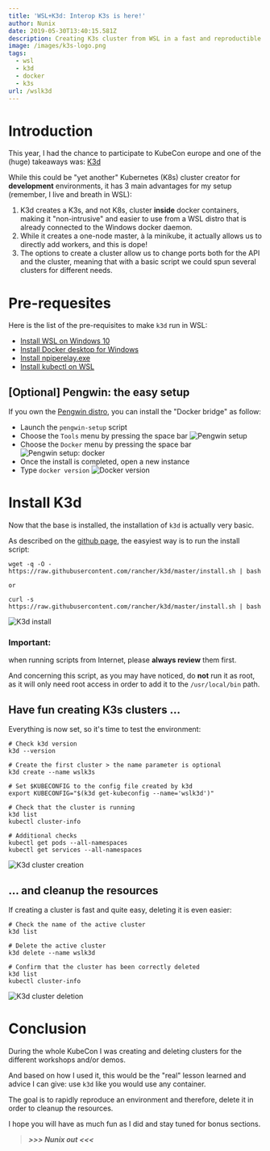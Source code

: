 ```yaml
---
title: 'WSL+K3d: Interop K3s is here!'
author: Nunix
date: 2019-05-30T13:40:15.581Z
description: Creating K3s cluster from WSL in a fast and reproductible way
image: /images/k3s-logo.png
tags:
  - wsl
  - k3d
  - docker
  - k3s
url: /wslk3d
---
```

# Introduction

This year, I had the chance to participate to KubeCon europe and one of the (huge) takeaways was: [K3d](https://github.com/rancher/k3d)

While this could be "yet another" Kubernetes (K8s) cluster creator for **development** environments, it has 3 main advantages for my setup (remember, I live and breath in WSL):

1. K3d creates a K3s, and not K8s, cluster **inside** docker containers, making it "non-intrusive" and easier to use from a WSL distro that is already connected to the Windows docker daemon.
2. While it creates a one-node master, à la minikube, it actually allows us to directly add workers, and this is dope!
3. The options to create a cluster allow us to change ports both for the API and the cluster, meaning that with a basic script we could spun several clusters for different needs.

# Pre-requesites

Here is the list of the pre-requisites to make `k3d` run in WSL:

* [Install WSL on Windows 10](https://docs.microsoft.com/en-us/windows/wsl/install-win10)
* [Install Docker desktop for Windows](https://runnable.com/docker/install-docker-on-windows-10)
* [Install npiperelay.exe](https://github.com/jstarks/npiperelay)
* [Install kubectl on WSL](https://kubernetes.io/docs/tasks/tools/install-kubectl/)

## \[Optional] Pengwin: the easy setup

If you own the [Pengwin distro](https://www.microsoft.com/en-us/p/pengwin/9nv1gv1pxz6p), you can install the "Docker bridge" as follow:

* Launch the `pengwin-setup` script
* Choose the `Tools` menu by pressing the space bar
  ![](/images/pengwin-setup-1-tools.png "Pengwin setup")
* Choose the `Docker` menu by pressing the space bar
  ![](/images/pengwin-setup-2-docker.png "Pengwin setup: docker")
* Once the install is completed, open a new instance
* Type `docker version`
  ![](/images/pengwin-setup-3-docker-version.png "Docker version")

# Install K3d

Now that the base is installed, the installation of `k3d` is actually very basic.

As described on the [github page](https://github.com/rancher/k3d), the easyiest way is to run the install script:

```
wget -q -O - https://raw.githubusercontent.com/rancher/k3d/master/install.sh | bash

or

curl -s https://raw.githubusercontent.com/rancher/k3d/master/install.sh | bash
```

![](/images/k3d-install-wget.png "K3d install")

### **Important**:

when running scripts from Internet, please **always review** them first.

And concerning this script, as you may have noticed, do **not** run it as root, as it will only need root access in order to add it to the `/usr/local/bin` path.

## Have fun creating K3s clusters ...

Everything is now set, so it's time to test the environment:

```
# Check k3d version
k3d --version

# Create the first cluster > the name parameter is optional
k3d create --name wslk3s

# Set $KUBECONFIG to the config file created by k3d
export KUBECONFIG="$(k3d get-kubeconfig --name='wslk3d')"

# Check that the cluster is running
k3d list
kubectl cluster-info

# Additional checks
kubectl get pods --all-namespaces
kubectl get services --all-namespaces
```

![](/images/k3d-create-cluster.png "K3d cluster creation")

## ... and cleanup the resources

If creating a cluster is fast and quite easy, deleting it is even easier:

```
# Check the name of the active cluster
k3d list

# Delete the active cluster
k3d delete --name wslk3d

# Confirm that the cluster has been correctly deleted
k3d list
kubectl cluster-info
```

![](/images/k3d-delete-cluster.png "K3d cluster deletion")

# Conclusion

During the whole KubeCon I was creating and deleting clusters for the different workshops and/or demos.

And based on how I used it, this would be the "real" lesson learned and advice I can give: use `k3d` like you would use any container.

The goal is to rapidly reproduce an environment and therefore, delete it in order to cleanup the resources.

I hope you will have as much fun as I did and stay tuned for bonus sections.

> _**\>>> Nunix out <<<**_
